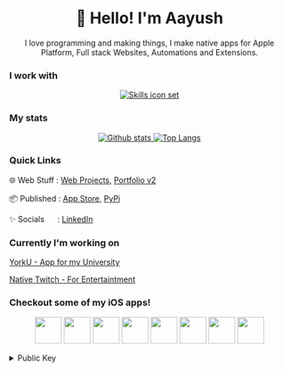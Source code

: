 <div align='center'>
  
# 👋 Hello! I'm Aayush
 I love programming and making things, I make native apps for Apple Platform, Full stack Websites, Automations and Extensions.

  </div>

### I work with

<p align="center">
  <a href="#">
<img src="https://skillicons.dev/icons?i=swift,svelte,git,cpp,ts,go,firebase,py,linux,java,mysql,bash,electron" alt="Skills icon set">


  </a>
</p>

### My stats
<p align="center"><a href="#">
    <img src="https://github-readme-stats.vercel.app/api?username=aayush9029&theme=onedark&show_icons=true&hide_rank=true&custom_title=Stats&count_private=true&hide_border=true&hide=issues&line_height=24&bg_color=0d1117" alt="Github stats" />
    <img src="https://github-readme-stats.vercel.app/api/top-langs/?username=aayush9029&layout=compact&theme=onedark&count_private=true&hide_border=true&bg_color=0d1117&exclude_repo=FinalWebpage,KenobiSite,IDL-SITE,p2p-tictactoe,PhoneControl,YorkU-Site,Vrcalibrate,WebSnippets,Chatapp101,climateChange,Decenchat,Khula-Site,Yorkapp,aayush9029.github.io,Project-SandBox,DownBad-Site,RifiApp,ReadrSite,Emotes-Site,PhoneML-Site,websnip2,easypost" alt="Top Langs">
</a></p>

### Quick Links
🌐 Web Stuff&nbsp;: [Web Projects](https://aayush-art.vercel.app), [Portfolio v2](https://aayush9029.github.io/FinalWebpage/)

📦 Published&nbsp;: [App Store](https://apps.apple.com/ca/developer/aayush-pokharel/id1532440924), [PyPi](https://pypi.org/user/Aayush9029/)

✨ Socials&nbsp;&nbsp;&nbsp;&nbsp;&nbsp;&nbsp;: [LinkedIn](https://www.linkedin.com/in/aayush-p-616b6b16a/)


### Currently I'm working on
[YorkU - App for my University](https://apps.apple.com/us/app/york-uni/id1602993186)

[Native Twitch - For Entertaintment](https://github.com/Aayush9029/Native-Twitch)


### Checkout some of my iOS apps!

<p align="center">
<a href="https://apps.apple.com/qa/app/emotes/id1622113115"><img src="https://user-images.githubusercontent.com/43297314/226301652-4dbbae2c-a72f-47d1-a38c-f9eef19aaad7.png" width="48px"></a>
<a href="https://apps.apple.com/qa/app/khula/id1598837354"><img src="https://user-images.githubusercontent.com/43297314/226301657-19a1a59b-8112-4abb-a56f-99919e69ed46.png" width="48px"></a>
  <a href="https://apps.apple.com/qa/app/scanr-bluetooth-scanner/id1546690342"><img src="https://user-images.githubusercontent.com/43297314/226301668-840f61e1-ec34-420d-baa5-1d35d21ae7a6.png" width="48px"></a>
<a href="https://apps.apple.com/qa/app/phoneml/id1663346095"><img src="https://user-images.githubusercontent.com/43297314/226301659-159ee6cc-f77b-466e-b145-cf93ef5f9b7a.png" width="48px"></a>
<a href="https://apps.apple.com/qa/app/readr-modern-text-editor/id1594027437"><img src="https://user-images.githubusercontent.com/43297314/226301661-c2253259-0d29-481c-9362-ad8fd3f3b508.png" width="48px"></a>
<a href="https://apps.apple.com/qa/app/york-uni/id1602993186"><img src="https://user-images.githubusercontent.com/43297314/226301670-5538edb3-d7dd-4c85-a730-59b8aa45d747.png" width="48px"></a>
  <a href="https://apps.apple.com/qa/app/ill-do-it-later/id1540174159"><img src="https://user-images.githubusercontent.com/43297314/226301655-409ed4ec-53d8-4a2d-839d-3e4593ad593c.png" width="48px"></a>
<a href="https://apps.apple.com/qa/app/project-sandbox/id1621743333"><img src="https://user-images.githubusercontent.com/43297314/226301665-c72a9903-215a-492f-9192-80c36aa58c27.png" width="48px"></a>

</p>


  <details>
  <summary>Public Key</summary>
   
  ```bash
  ssh-ed25519 AAAAC3NzaC1lZDI1NTE5AAAAIAYZc3gwN28x8oqxHvtwzYyV531A4OCPYBnPTcUHkKOR aayush@mbp
  ```


  </details>
  





